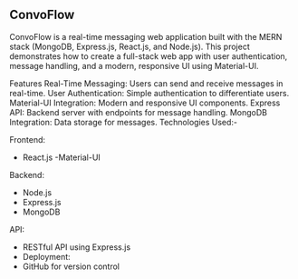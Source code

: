 
## ConvoFlow
ConvoFlow is a real-time messaging web application built with the MERN stack (MongoDB, Express.js, React.js, and Node.js). This project demonstrates how to create a full-stack web app with user authentication, message handling, and a modern, responsive UI using Material-UI.

Features
Real-Time Messaging: Users can send and receive messages in real-time.
User Authentication: Simple authentication to differentiate users.
Material-UI Integration: Modern and responsive UI components.
Express API: Backend server with endpoints for message handling.
MongoDB Integration: Data storage for messages.
Technologies Used:-

Frontend:

 - React.js
 -Material-UI

Backend:
 - Node.js
 - Express.js
 - MongoDB

API:
 - RESTful API using Express.js
 - Deployment:
 - GitHub for version control
